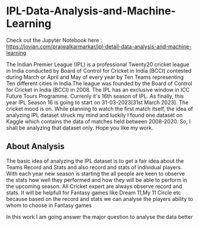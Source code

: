 # IPL-Data-Analysis-and-Machine-Learning

Check out the Jupyter Notebook here : https://jovian.com/prajwalkarmarkar/ipl-detail-data-analysis-and-machine-learning

The Indian Premier League (IPL) is a professional Twenty20 cricket league in India conducted by Board of Control for Cricket in India (BCCI) contested during March or April and May of every year by Ten Teams representing Ten different cities in India.The league was founded by the Board of Control for Cricket in India (BCCI) in 2008. The IPL has an exclusive window in ICC Future Tours Programme. Currenly it's 16th season of IPL. As finally, this year IPL Season 16 is going to start on 31-03-2023[31st March 2023]. The cricket mood is on. While planning to watch the first match itself, the idea of analyzing IPL dataset struck my mind and luckily I found one dataset on Kaggle which contains the data of matches held between 2008-2020. So, I shall be analyzing that dataset only. Hope you like my work.

## About Analysis
The basic idea of analyzing the IPL dataset is to get a fair idea about the Teams Record and Stats and also record and stats of individual players. With each year new season is starting the all people are keen to observe the stats how well they performed and how they will be able to perform in the upcoming season. All Cricket expert are always observe record and stats. It will be helpfull for Fantasy games like Dream 11,My 11 Circle etc because based on the record and stats we can analyse the players ability to whom to choose in Fantasy games

In this work I am going answer the major question to analyse the data better

